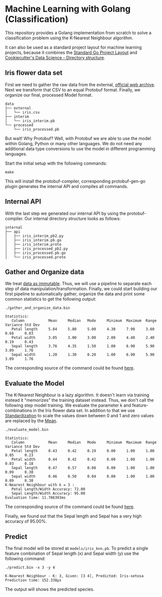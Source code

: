 # Machine Learning with Golang (Classification)

This repository provides a Golang implementation from scratch to solve a classification problem using the K-Nearest Neighbour algorithm.

It can also be used as a standard project layout for machine learning projects, because it combines the
[Standard Go Project Layout](https://github.com/golang-standards/project-layout) and 
[Cookiecutter's Data Science - Directory structure](https://drivendata.github.io/cookiecutter-data-science/#directory-structure).

## Iris flower data set

First we need to gather the raw data from the external, [official web archive](https://archive.ics.uci.edu/ml/machine-learning-databases/iris).
Next we transform that CSV to an equal Protobuf format. Finally, we organize our final, processed Model format.

    data
    ├── external
    │   └── iris.csv
    ├── interim
    │   └── iris_interim.pb
    └── processed
        └── iris_processed.pb
        
But wait! Why Protobuf? Well, with Protobuf we are able to use the model within Golang, Python or many other languages.
We do not need any additional data type conversions to use the model in different programming languages.

Start the initial setup with the following commands:

    make

This will install the protobuf-compiler, corresponding protobuf-gen-go plugin generates the internal API and compiles all commands.

## Internal API

With the last step we generated our internal API by using the protobuf-compiler.
Our internal directory structure looks as follows:

    internal
    ├── api
    │   ├── iris_interim_pb2.py
    │   ├── iris_interim.pb.go
    │   ├── iris_interim.proto
    │   ├── iris_processed_pb2.py
    │   ├── iris_processed.pb.go
    │   └── iris_processed.proto

## Gather and Organize data

We treat  [data as immutable](https://drivendata.github.io/cookiecutter-data-science/#data-is-immutable). 
Thus, we will use a pipeline to separate each step of data manipulation/transformation.
Finally, we could start building our first pipeline to automatically gather, organize the data and print some common statistics to get the following output:

    ./gather_and_organize_data.bin
    
    Statistics:
       Column           Mean     Median   Mode     Minimum  Maximum  Range    Variance Std Dev 
       Petal length     5.84     5.80     5.00     4.30     7.90     3.60     0.68     0.83    
       Petal width      3.05     3.00     3.00     2.00     4.40     2.40     0.19     0.43    
       Sepal length     3.76     4.35     1.50     1.00     6.90     5.90     3.09     1.76    
       Sepal width      1.20     1.30     0.20     1.00     6.90     5.90     3.09     1.76    

The corresponding source of the command could be found [here](cmd/gather_and_organize_data/main.go).

## Evaluate the Model

The K-Nearest Neighbour is a lazy algorithm. It doesn't learn via training instead it "memorizes" the training dataset instead.
Thus, we don't call the following step model training. We evaluate the parameter k and feature-combinations in the Iris flower data set.
In addition to that we use [Standardization](pkg/floats/scale.go) to scale the values down between 0 and 1 and
zero values are replaced by the [Mean](pkg/floats/central_tendency.go). 

    ./evaluate_model.bin
    
    Statistics:
       Column           Mean     Median   Mode     Minimum  Maximum  Range    Variance Std Dev 
       Petal length     0.43     0.42     0.19     0.00     1.00     1.00     0.05     0.23    
       Petal width      0.44     0.42     0.42     0.00     1.00     1.00     0.03     0.18    
       Sepal length     0.47     0.57     0.08     0.00     1.00     1.00     0.09     0.30    
       Sepal width      0.46     0.50     0.04     0.00     1.00     1.00     0.09     0.30    
    K-Nearest Neighbour with k = 3 :
       Petal Length/Width Accuracy: 72.00
       Sepal Length/Width Accuracy: 95.00
    Evaluation time: 11.786393ms

The corresponding source of the command could be found [here](cmd/evaluate_model/main.go).

Finally, we found out that the Sepal length and Sepal has a very high accuracy of 95.00%.

## Predict

The final model will be stored at <code>models/iris_knn.pb</code>.
To predict a single feature combination of Sepal length (x) and Sepal width (y) use the following command:

    ./predict.bin -x 3 -y 4
    
    K-Nearest Neighbour - K: 3, Given: [3 4], Predicted: Iris-setosa
    Prediction time: 152.338µs

The output will shows the predicted species.
